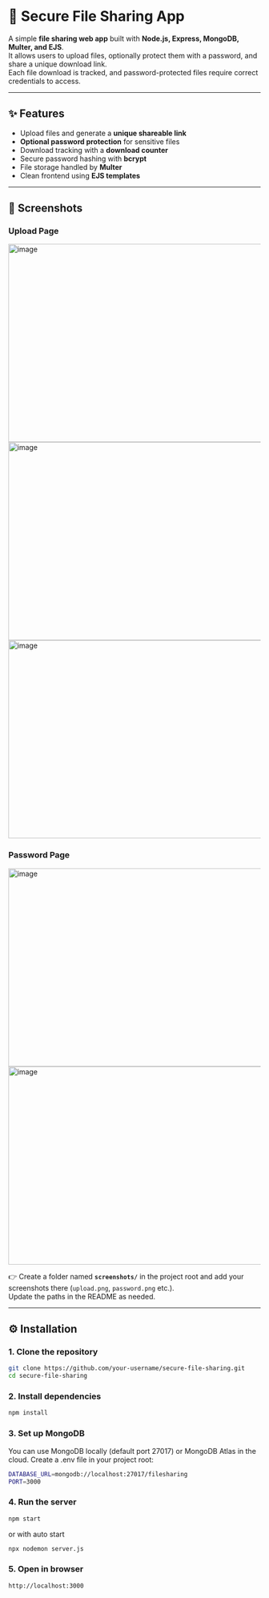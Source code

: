# 🔐 Secure File Sharing App

A simple **file sharing web app** built with **Node.js, Express, MongoDB, Multer, and EJS**.  
It allows users to upload files, optionally protect them with a password, and share a unique download link.  
Each file download is tracked, and password-protected files require correct credentials to access.

---

## ✨ Features
- Upload files and generate a **unique shareable link**
- **Optional password protection** for sensitive files
- Download tracking with a **download counter**
- Secure password hashing with **bcrypt**
- File storage handled by **Multer**
- Clean frontend using **EJS templates**

---

## 📸 Screenshots

### Upload Page
<img width="1334" height="396" alt="image" src="https://github.com/user-attachments/assets/4ab79c53-7581-42f6-94f5-dbc26b88edde" />
<img width="1334" height="396" alt="image" src="https://github.com/user-attachments/assets/8dd31ee7-d97f-4920-849e-967d82cb5c83" />
<img width="1334" height="396" alt="image" src="https://github.com/user-attachments/assets/c738a458-5248-458a-80b9-ec85124ce325" />


### Password Page
<img width="1334" height="396" alt="image" src="https://github.com/user-attachments/assets/ebbbccc1-9d1c-4a97-8ee3-775b858716cf" />
<img width="1334" height="396" alt="image" src="https://github.com/user-attachments/assets/c172a51c-2017-4bfe-94e9-58779f54a9da" />



👉 Create a folder named **`screenshots/`** in the project root and add your screenshots there (`upload.png`, `password.png` etc.).  
Update the paths in the README as needed.

---

## ⚙️ Installation

### 1. Clone the repository
  ```bash
  git clone https://github.com/your-username/secure-file-sharing.git
  cd secure-file-sharing
  ```

### 2. Install dependencies
  ```bash
  npm install
  ```

### 3. Set up MongoDB
You can use MongoDB locally (default port 27017) or MongoDB Atlas in the cloud.
Create a .env file in your project root:
  ```bash
  DATABASE_URL=mongodb://localhost:27017/filesharing
  PORT=3000
  ```

### 4. Run the server
  ```bash
  npm start
  ```
or with auto start
  ```bash
  npx nodemon server.js
  ```

### 5. Open in browser
  ```bash
  http://localhost:3000
  ```
